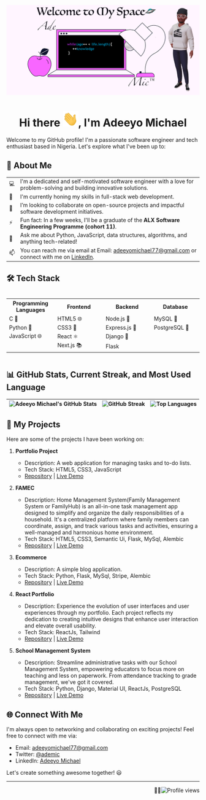 ![Profile Banner](https://github.com/Ademic2022/Ademic2022/blob/main/previews/cover.png)
<div align="center">
  <h1>Hi there <img src="https://github.com/Ademic2022/Ademic2022/blob/main/previews/wave.gif" alt="Wave" width="40" height="40">, I'm Adeeyo Michael</h1>
</div>

Welcome to my GitHub profile! I'm a passionate software engineer and tech enthusiast based in Nigeria. Let's explore what I've been up to:

## 🚀 About Me

|   |   |
|---|---|
| 💻 | I'm a dedicated and self-motivated software engineer with a love for problem-solving and building innovative solutions. |
| 🌱 | I'm currently honing my skills in full-stack web development. |
| 👯 | I’m looking to collaborate on open-source projects and impactful software development initiatives. |
| ⚡ | Fun fact: In a few weeks, I'll be a graduate of the __ALX Software Engineering Programme (cohort 11)__. |
| 💬 | Ask me about Python, JavaScript, data structures, algorithms, and anything tech-related! |
| 📫 | You can reach me via email at Email: adeeyomichael77@gmail.com or connect with me on [LinkedIn](https://www.linkedin.com/in/ademic). |

## 🛠️ Tech Stack

<div style="overflow-x: auto;">
  <table width="100" align="center">
    <tr>
      <th style="width: 25%;">Programming Languages</th>
      <th style="width: 25%;">Frontend</th>
      <th style="width: 25%;">Backend</th>
      <th style="width: 25%;">Database</th>
    </tr>
    <tr>
      <td style="width: 25%;">C 🐍</td>
      <td style="width: 25%;">HTML5 🌐</td>
      <td style="width: 25%;">Node.js 🚀</td>
      <td style="width: 25%;">MySQL 🐬</td>
    </tr>
    <tr>
      <td style="width: 25%;">Python 🐍</td>
      <td style="width: 25%;">CSS3 🎨</td>
      <td style="width: 25%;">Express.js 🚀</td>
      <td style="width: 25%;">PostgreSQL 🐘</td>
    </tr>
    <tr>
      <td style="width: 25%;">JavaScript 🌐</td>
      <td style="width: 25%;">React ⚛️</td>
      <td style="width: 25%;">Django 🐍</td>
      <td style="width: 25%;"></td>
    </tr>
    <tr>
      <td style="width: 25%;"></td>
      <td style="width: 25%;">Next.js 📚</td>
      <td style="width: 25%;">Flask</td>
      <td style="width: 25%;"></td>
    </tr>
  </table>
</div>

## 📊 GitHub Stats, Current Streak, and Most Used Language

| ![Adeeyo Michael's GitHub Stats](https://github-readme-stats.vercel.app/api?username=ademic2022&show_icons=true&count_private=true&hide=prs,issues&theme=radical) | ![GitHub Streak](https://github-readme-streak-stats.herokuapp.com/?user=ademic2022&theme=radical) | ![Top Languages](https://github-readme-stats.vercel.app/api/top-langs/?username=ademic2022&layout=compact&hide=html,css&langs_count=6&theme=radical) |
|---|---|---|

## 📂 My Projects

Here are some of the projects I have been working on:

1. **Portfolio Project**
   - Description: A web application for managing tasks and to-do lists.
   - Tech Stack: HTML5, CSS3, JavaScript
   - [Repository](https://github.com/ademic2022/portfolio) | [Live Demo](https://ademic2022.github.io/portfolio/)

2. **FAMEC**
   - Description: Home Management System(Family Management System or FamilyHub) is an all-in-one task management app designed to simplify and organize the daily responsibilities of a household. It's a centralized platform where family members can coordinate, assign, and track various tasks and activities, ensuring a well-managed and harmonious home environment.
   - Tech Stack: HTML5, CSS3, Semantic Ui, Flask, MySql, Alembic
   - [Repository](https://github.com/ademic2022/FAMEC.git) | [Live Demo](https://example.com)

3. **Ecommerce**
   - Description: A simple blog application.
   - Tech Stack: Python, Flask, MySql, Stripe, Alembic
   - [Repository](https://github.com/ademic2022/project-name-3) | [Live Demo](https://example.com)
     
4. **React Portfolio**
   - Description: Experience the evolution of user interfaces and user experiences through my portfolio. Each project reflects my dedication to creating intuitive designs that enhance user interaction and elevate overall usability.
   - Tech Stack: ReactJs, Tailwind
   - [Repository](https://github.com/Ademic2022/React-Portfolio.git) | [Live Demo](https://ademic.vercel.app/)

5. **School Management System**
   - Description: Streamline administrative tasks with our School Management System, empowering educators to focus more on teaching and less on paperwork. From attendance tracking to grade management, we've got it covered.
   - Tech Stack: Python, Django, Material UI, ReactJs, PostgreSQL
   - [Repository](https://github.com/Ademic2022/school-management-system-ui.git) | [Live Demo](https://school-management-system-ui.vercel.app/)

## 🌐 Connect With Me

I'm always open to networking and collaborating on exciting projects! Feel free to connect with me via:

- Email: adeeyomichael77@gmail.com
- Twitter: [@ademic](https://twitter.com/ademic_code)
- LinkedIn: [Adeeyo Michael](https://www.linkedin.com/in/ademic)

Let's create something awesome together! 😃

---
<p align="right">👨‍💻<img src="https://komarev.com/ghpvc/?username=ademic2022&color=brightgreen" alt="Profile views"></p>
